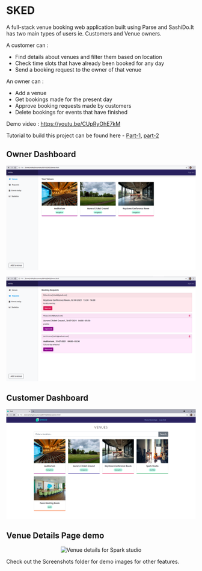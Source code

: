 # SKED

A full-stack venue booking web application built using Parse and SashiDo.It has two main types of users ie. Customers and Venue owners.

A customer can :

- Find details about venues and filter them based on location  
- Check time slots that have already been booked for any day  
- Send a booking request to the owner of that venue  

An owner can :  

- Add a venue  
- Get bookings made for the present day  
- Approve booking requests made by customers  
- Delete bookings for events that have finished  

Demo video : https://youtu.be/CUpRyOhE7kM

Tutorial to build this project can be found here - [Part-1](https://dev.to/nishkakotian/building-a-venue-booking-system-using-parse-and-sashido-part-1-569k), [part-2](https://dev.to/nishkakotian/building-a-venue-booking-system-using-parse-and-sashido-part-2-3mdb)

## Owner Dashboard

![Owner dashboard](Screenshots/sked_OwnerDashboard.png)

![Pending requests](Screenshots/sked_newBookingReq.png)

## Customer Dashboard

![Customer Dashboard](Screenshots/sked_customerDashboard.png)

## Venue Details Page demo

<p align="center">
<img src="Screenshots/sked_VenueDetailsPage.gif" alt="Venue details for Spark studio">
</p>

Check out the Screenshots folder for demo images for other features.
